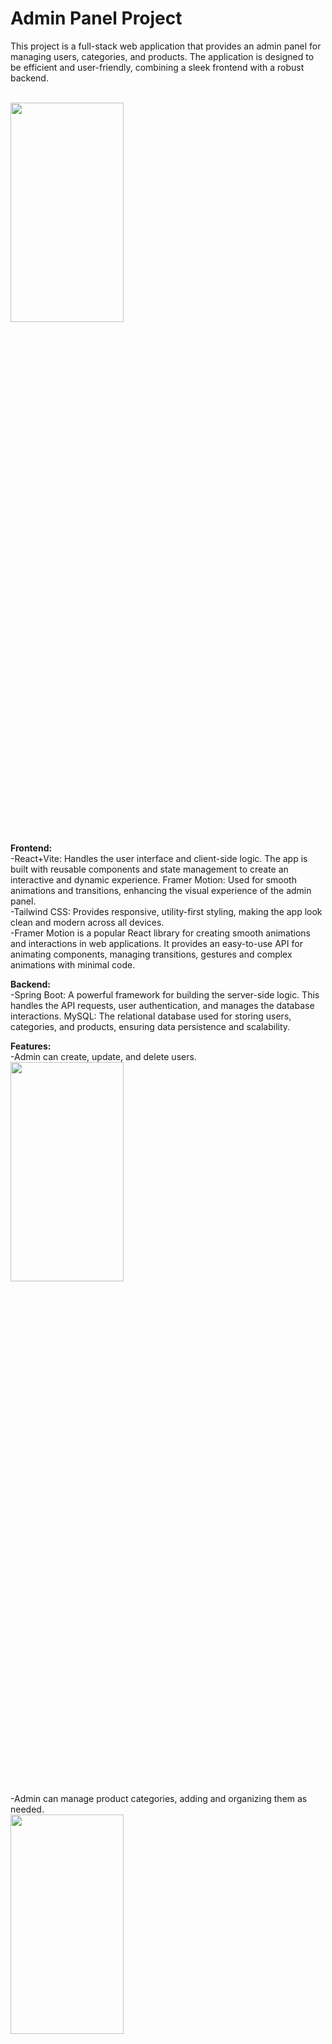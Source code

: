 <h1>Admin Panel Project</h1>

<p>This project is a full-stack web application that provides an admin panel for managing users, categories, and products. The application is designed to be efficient and user-friendly, combining a sleek frontend with a robust backend.</p>
<br/>
<img src='https://github.com/user-attachments/assets/30757ea8-d469-4cf5-9ba3-d16c247675e2' width='60%' height='30%' />


<b>Frontend:</b><br/>
-React+Vite: Handles the user interface and client-side logic. The app is built with reusable components and state management to create an interactive and dynamic experience.
Framer Motion: Used for smooth animations and transitions, enhancing the visual experience of the admin panel.<br/>
-Tailwind CSS: Provides responsive, utility-first styling, making the app look clean and modern across all devices.<br/>
-Framer Motion is a popular React library for creating smooth animations and interactions in web applications. It provides an easy-to-use API for animating components, managing transitions, gestures 
and complex animations with minimal code.


<b>Backend:</b><br/>
-Spring Boot: A powerful framework for building the server-side logic. This handles the API requests, user authentication, and manages the database interactions.
MySQL: The relational database used for storing users, categories, and products, ensuring data persistence and scalability.

<b>Features:</b><br/>
-Admin can create, update, and delete users.<br/>
<img src='https://github.com/user-attachments/assets/16481a97-6ec9-4d4e-954c-7f51b83e04be' width='60%' height='30%' /><br/>
-Admin can manage product categories, adding and organizing them as needed.<br/>
<img src='https://github.com/user-attachments/assets/46aff7d5-777d-4d6e-959d-f281250f57b4' width='60%' height='30%' />
<img src='https://github.com/user-attachments/assets/1ec2428b-56f3-4861-b116-94ecde06607b' width='60%' height='30%' />

-Full product management with fields like name, price, and category.
-User-friendly interface with real-time updates and animations.
